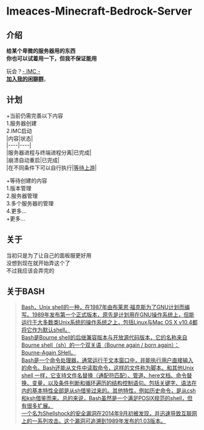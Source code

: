 # Imeaces-Minecraft-Bedrock-Server  
## 介绍  
**给某个卑微的服务器用的东西**  
**你也可以试着用一下，但我不保证能用**  

玩会？[- IMC -](https://silvigarabis.github.io/server/imeaces)  
**[加入我的闲聊群](https://jq.qq.com/?_wv=1027&k=Dm5HiEJL "Imeaces")**。  

## 计划  
+当前仍需完善以下内容  
1.服务器创建  
2.IMC启动  
|内容|状态|  
|----|----|  
|服务器进程与终端进程分离|已完成|  
|崩溃自动重启|已完成|  
|在不同条件下可以自行执行|[等待上游][2]|  

+等待创建的内容  
1.版本管理  
2.服务器管理  
3.多个服务器的管理  
4.更多...  
+更多...  

## 关于  
当初只是为了让自己的面板服更好用  
没想到现在就开始弄这个了  
不过我应该会弄完的  

## 关于BASH
> [Bash，Unix shell的一种，在1987年由布莱恩·福克斯为了GNU计划而编写。1989年发布第一个正式版本，原先是计划用在GNU操作系统上，但能运行于大多数类Unix系统的操作系统之上，包括Linux与Mac OS X v10.4都将它作为默认shell。  
Bash是Bourne shell的后继兼容版本与开放源代码版本，它的名称来自Bourne shell（sh）的一个双关语（Bourne again / born again）：Bourne-Again SHell。  
Bash是一个命令处理器，通常运行于文本窗口中，并能执行用户直接输入的命令。Bash还能从文件中读取命令，这样的文件称为脚本。和其他Unix shell 一样，它支持文件名替换（通配符匹配）、管道、here文档、命令替换、变量，以及条件判断和循环遍历的结构控制语句。包括关键字、语法在内的基本特性全部是从sh借鉴过来的。其他特性，例如历史命令，是从csh和ksh借鉴而来。总的来说，Bash虽然是一个满足POSIX规范的shell，但有很多扩展。  
一个名为Shellshock的安全漏洞在2014年9月初被发现，并迅速导致互联网上的一系列攻击。这个漏洞可追溯到1989年发布的1.03版本。][1]

> [1]: https://baike.baidu.com/item/bash/6367661
> [2]: https://github.com/Silvigarabis/Imeaces-Minecraft-Bedrock-Server/commit/9efd27835bc05c56fd36cce45c36041e144d8a30